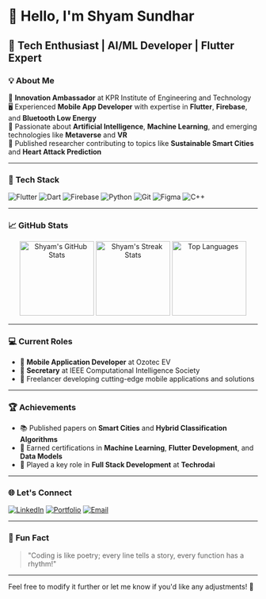 # 👋 Hello, I'm **Shyam Sundhar**  
## 🚀 **Tech Enthusiast | AI/ML Developer | Flutter Expert**  

### 💡 **About Me**
🌟 **Innovation Ambassador** at KPR Institute of Engineering and Technology  
🖥️ Experienced **Mobile App Developer** with expertise in **Flutter**, **Firebase**, and **Bluetooth Low Energy**  
🤖 Passionate about **Artificial Intelligence**, **Machine Learning**, and emerging technologies like **Metaverse** and **VR**  
📘 Published researcher contributing to topics like **Sustainable Smart Cities** and **Heart Attack Prediction**  

---

### 🔧 **Tech Stack**
![Flutter](https://img.shields.io/badge/-Flutter-02569B?logo=flutter&logoColor=white&style=flat-square)
![Dart](https://img.shields.io/badge/-Dart-0175C2?logo=dart&logoColor=white&style=flat-square)
![Firebase](https://img.shields.io/badge/-Firebase-FFCA28?logo=firebase&logoColor=black&style=flat-square)
![Python](https://img.shields.io/badge/-Python-3776AB?logo=python&logoColor=white&style=flat-square)
![Git](https://img.shields.io/badge/-Git-F05032?logo=git&logoColor=white&style=flat-square)
![Figma](https://img.shields.io/badge/-Figma-F24E1E?logo=figma&logoColor=white&style=flat-square)
![C++](https://img.shields.io/badge/-C++-00599C?logo=cplusplus&logoColor=white&style=flat-square)

---

### 📈 **GitHub Stats**
<p align="center">
  <img src="https://github-readme-stats.vercel.app/api?username=Shyam-G-Sundhar&show_icons=true&theme=tokyonight" alt="Shyam's GitHub Stats" height="150">
  <img src="https://github-readme-streak-stats.herokuapp.com/?user=Shyam-G-Sundhar&theme=tokyonight" alt="Shyam's Streak Stats" height="150">
  <img src="https://github-readme-stats.vercel.app/api/top-langs/?username=Shyam-G-Sundhar&layout=compact&theme=tokyonight" alt="Top Languages" height="150">
</p>

---

### 💻 **Current Roles**
- 🚗 **Mobile Application Developer** at Ozotec EV  
- 💼 **Secretary** at IEEE Computational Intelligence Society  
- 🤝 Freelancer developing cutting-edge mobile applications and solutions  

---

### 🏆 **Achievements**
- 📚 Published papers on **Smart Cities** and **Hybrid Classification Algorithms**  
- 🏅 Earned certifications in **Machine Learning**, **Flutter Development**, and **Data Models**  
- 🌟 Played a key role in **Full Stack Development** at **Techrodai**  

---

### 🌐 **Let's Connect**
[![LinkedIn](https://img.shields.io/badge/LinkedIn-0077B5?logo=linkedin&logoColor=white&style=for-the-badge)](https://www.linkedin.com/in/shyamgsundhar)
[![Portfolio](https://img.shields.io/badge/Portfolio-FF5722?logo=web&logoColor=white&style=for-the-badge)](https://shyamgsundhar2005.wixsite.com/shyamgsundhar)
[![Email](https://img.shields.io/badge/Email-EA4335?logo=gmail&logoColor=white&style=for-the-badge)](mailto:shyamgsundhar@gmail.com)

---

### 🌟 **Fun Fact**
> "Coding is like poetry; every line tells a story, every function has a rhythm!"  
---

Feel free to modify it further or let me know if you'd like any adjustments! 🚀
